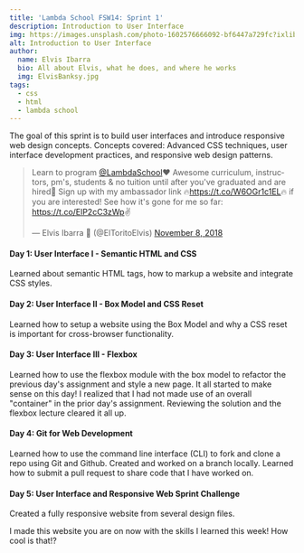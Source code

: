 ```yaml
---
title: 'Lambda School FSW14: Sprint 1'
description: Introduction to User Interface
img: https://images.unsplash.com/photo-1602576666092-bf6447a729fc?ixlib=rb-1.2.1&ixid=MXwxMjA3fDB8MHxwaG90by1wYWdlfHx8fGVufDB8fHw%3D&auto=format&fit=crop&w=1189&q=80
alt: Introduction to User Interface
author:
  name: Elvis Ibarra
  bio: All about Elvis, what he does, and where he works
  img: ElvisBanksy.jpg
tags:
  - css
  - html
  - lambda school
---
```


  <section class="weekly">
    <p class="intro">The goal of this sprint is to build user interfaces and introduce responsive web design
      concepts. Concepts
      covered:
      Advanced CSS techniques, user interface development practices, and responsive web design patterns.
      <blockquote class="twitter-tweet" data-lang="en"><p lang="en" dir="ltr">Learn to program <a href="https://twitter.com/LambdaSchool?ref_src=twsrc%5Etfw">@LambdaSchool</a>❤️ Awesome curriculum, instructors, pm&#39;s, students &amp; no tuition until after you&#39;ve graduated and are hired🤯 Sign up with my ambassador link 🔥<a href="https://t.co/W6OGr1c1EL">https://t.co/W6OGr1c1EL</a>🔥 if you are interested! See how it&#39;s gone for me so far: <a href="https://t.co/ElP2cC3zWp">https://t.co/ElP2cC3zWp</a>✌️</p>&mdash; Elvis Ibarra 🐃 (@ElToritoElvis) <a href="https://twitter.com/ElToritoElvis/status/1060406384431230976?ref_src=twsrc%5Etfw">November 8, 2018</a></blockquote>
      <script async src="https://platform.twitter.com/widgets.js" charset="utf-8"></script></p>
    <div class="top-content">
      <div class="text-content">
        <h4><span class="daytags">Day 1:</span> <span class="day">User Interface I - Semantic HTML and CSS</span></h4>
        <p>Learned about semantic HTML tags, how to markup a website and integrate CSS styles.</p>
      </div>
      <div class="text-content">
        <h4><span class="daytags">Day 2:</span> <span class="day">User Interface II - Box Model and CSS Reset</span></h4>
        <p>Learned how to setup a website using the Box Model and why a CSS reset is important for cross-browser
          functionality.</p>
      </div>
      <div class="text-content">
        <h4><span class="daytags">Day 3:</span> <span class="day">User Interface III - Flexbox</span></h4>
        <p>Learned how to use the flexbox module with the box model to refactor the previous day's assignment and
          style a new page. It all started to make sense on this day! I realized that I had not made use of an
          overall "container" in the prior day's assignment. Reviewing the solution and the flexbox lecture cleared
          it all up.</p>
      </div>
      <div class="text-content">
        <h4><span class="daytags">Day 4:</span> <span class="day">Git for Web Development</span></h4>
        <p>Learned how to use the command line interface (CLI) to fork and clone a repo using Git and Github. Created
          and worked on a branch locally. Learned how to submit a pull request to share code that I have worked on.</p>
      </div>
      <div class="text-content">
        <h4><span class="daytags">Day 5:</span> <span class="day">User Interface and Responsive Web Sprint Challenge</span></h4>
        <p>Created a fully responsive website from several design files.</p>
      </div>
      <p class="weeklyp"> I made this website you are on now with the skills I learned this week! How cool is that!?</p>
    </div>

  </section>
